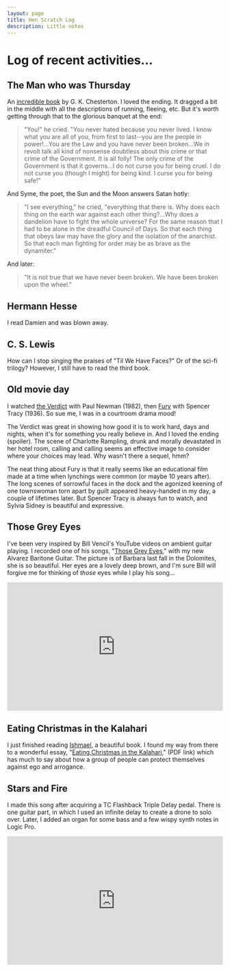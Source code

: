 ```yaml
---
layout: page
title: Hen Scratch Log
description: Little notes
---
```


# Log of recent activities...

## The Man who was Thursday

An [incredible book](https://www.amazon.com/Man-Who-Thursday-Biographical-Introduction-ebook/dp/B000FC1CSW/ref=sr_1_1?dchild=1&keywords=the+man+who+was+thursday&qid=1607443736&sr=8-1) by G. K. Chesterton.
I loved the ending. It dragged a bit in the middle with all the descriptions of running, fleeing, etc.
But it's worth getting through that to the glorious banquet at the end:

> "You!" he cried. "You never hated because you never lived. I know what you are all of you,
> from first to last--you are the people in power!...You are the Law and you have never been
> broken...We in revolt talk all kind of nonsense doubtless about this crime or that
> crime of the Government. It is all folly! The only crime of the Government is that it
> governs...I do not curse you for being cruel. I do not curse you (though I might) for
> being kind. I curse you for being safe!"

And Syme, the poet, the Sun and the Moon answers Satan hotly:

> "I see everything," he cried, "everything that there is. Why does each thing on the earth
> war against each other thing?...Why does a dandelion have to fight the whole universe? For
> the same reason that I had to be alone in the dreadful Council of Days. So that each thing
> that obeys law may have the glory and the isolation of the anarchist. So that each man
> fighting for order may be as brave as the dynamiter."

And later:

> "It is not true that we have never been broken. We have been broken upon the wheel."

## Hermann Hesse

I read Damien and was blown away.

## C. S. Lewis

How can I stop singing the praises of "Til We Have Faces?" Or of the sci-fi trilogy? However, I still have to read the third book.

## Old movie day

I watched [the Verdict](https://www.rottentomatoes.com/m/verdict/) with Paul Newman (1982), then
[Fury](https://www.rottentomatoes.com/m/1035061_fury?) with Spencer Tracy (1936). So sue
me, I was in a courtroom drama mood!

The Verdict was great in showing how good it is to work hard, days and nights, when it's for
something you really believe in. And I loved the ending (spoiler). The scene of 
Charlotte Rampling, drunk and morally devastated in her hotel room, calling and calling
seems an effective image to consider where your choices may lead. Why wasn't there a sequel,
hmm?

The neat thing about Fury is that it really seems like an educational film made at a time
when lynchings were common (or maybe 10 years after). The long scenes of sorrowful faces in
the dock and the agonized keening of one townswoman torn apart by guilt appeared heavy-handed
in my day, a couple of lifetimes later. But Spencer Tracy is always fun to watch, and Sylvia
Sidney is beautiful and expressive.

## Those Grey Eyes

I've been very inspired by Bill Vencil's YouTube videos on ambient guitar playing.
I recorded one of his songs, "[Those Grey Eyes](https://www.youtube.com/watch?v=ddMjKv_DUE0)," with my new Alvarez Baritone Guitar. The picture is of Barbara last fall in the Dolomites,
she is so beautiful. Her eyes are a lovely deep brown, and I'm sure Bill will forgive
me for thinking of *those* eyes while I play his song...

<iframe width="100%" height="300" scrolling="no" frameborder="no" allow="autoplay" src="https://w.soundcloud.com/player/?url=https%3A//api.soundcloud.com/tracks/414235152&color=%23ff5500&auto_play=false&hide_related=false&show_comments=true&show_user=true&show_reposts=false&show_teaser=true&visual=true"></iframe>

## Eating Christmas in the Kalahari

I just finished reading <a href="https://www.goodreads.com/book/show/227265.Ishmael">Ishmael</a>, a beautiful book. 
I found my way from there to a wonderful essay, 
"<a href="https://sociology.morrisville.edu/readings/ANTH101/EatingChristmas-Lee.pdf">Eating Christmas in the Kalahari</a>," (PDF link) which 
has much to say about how a group of people can protect themselves against ego and arrogance.
	
## Stars and Fire

I made this song after acquiring a TC Flashback Triple Delay pedal.
There is one guitar part, in which I used an infinite delay to create a drone to
solo over. Later, I added an organ for some bass and a few wispy synth notes in Logic Pro.

<iframe width="100%" height="300" scrolling="no" frameborder="no" allow="autoplay" src="https://w.soundcloud.com/player/?url=https%3A//api.soundcloud.com/tracks/413241774&color=%23ff5500&auto_play=false&hide_related=false&show_comments=true&show_user=true&show_reposts=false&show_teaser=true&visual=true"></iframe>

 
